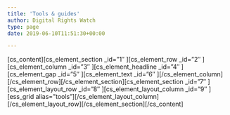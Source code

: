 ```yaml
---
title: 'Tools & guides'
author: Digital Rights Watch
type: page
date: 2019-06-10T11:51:30+00:00

---
```

\[cs\_content\]\[cs\_element\_section \_id=&#8221;1&#8243; \]\[cs\_element\_row \_id=&#8221;2&#8243; \]\[cs\_element\_column \_id=&#8221;3&#8243; \]\[cs\_element\_headline \_id=&#8221;4&#8243; \]\[cs\_element\_gap \_id=&#8221;5&#8243; \]\[cs\_element\_text \_id=&#8221;6&#8243; \]\[/cs\_element\_column\]\[/cs\_element\_row\]\[/cs\_element\_section\]\[cs\_element\_section \_id=&#8221;7&#8243; \]\[cs\_element\_layout\_row \_id=&#8221;8&#8243; \]\[cs\_element\_layout\_column \_id=&#8221;9&#8243; \]\[ess\_grid alias=&#8221;tools&#8221;\]\[/cs\_element\_layout\_column\]\[/cs\_element\_layout\_row\]\[/cs\_element\_section\]\[/cs\_content\]